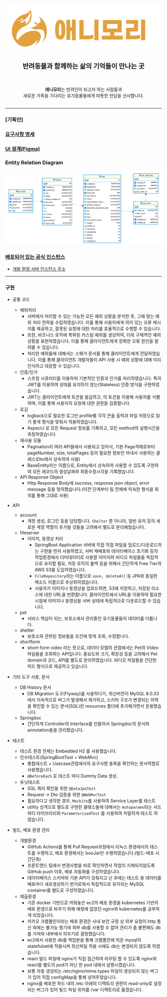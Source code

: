<div align=center>
  <img width="492" alt="스크린샷 2022-09-30 오후 5 31 24" src="animory/docs/Animory_Logo.svg">
  <h2> 반려동물과 함께하는 삶의 기억들이 만나는 곳 </h2>

  <br>
  <br>
  <strong>애니모리</strong>는 반려인이 되고자 하는 사람들과 
  <br>
  새로운 가족을 기다리는 유기동물들에게 따뜻한 만남을 선사합니다.
  <br>
  <br>
</div>

---

### [기획안]

### [요구사항 명세](https://github.com/Step3-kakao-tech-campus/Team16_BE/wiki/%EC%9A%94%EA%B5%AC%EC%82%AC%ED%95%AD-%EB%AA%85%EC%84%B8)

### [UI 설계(Figma)](https://www.figma.com/file/A0w3m1DU5JJm2zzvo9lnGE/16%EC%A1%B0-%EC%83%88%EA%B8%B0%ED%9A%8D?type=design&node-id=1-248&mode=design)

### Entity Relation Diagram
![Entity Relation Diagram](./animory/docs/images/ERD-231110.png)

### [배포되어 있는 공식 인스턴스](https://k4b619f06d4c1a.user-app.krampoline.com/)
- [개발 환경 서버 인스턴스 주소](http://ec2-3-37-14-140.ap-northeast-2.compute.amazonaws.com)


---


### 구현

- 공통 코드
    - 예외처리
        - 서버에서 처리할 수 있는 가능한 모든 예외 상황을 분석한 후, 그에 맞는 예외 처리 전략을 수립하였습니다. 이를 통해 사용자에게 의미 있는 오류 메시지를 제공하고, 잘못된 요청에 대한 처리를 효율적으로 수행할 수 있습니다.
        - 또한, 비즈니스 로직에 특화된 커스텀 예외를 생성하여, 더욱 구체적인 예외 상황을 표현하였습니다. 이를 통해 클라이언트에게 정확한 오류 원인을 알려줄 수 있습니다.
        - 처리한 예외들에 대해서는 스웨거 문서를 통해 클라이언트에게 전달하였습니다. 이를 통해 클라이언트 개발자들이 API 사용 시 예외 상황에 대해 미리 인식하고 대응할 수 있습니다.
    - 인증/인가
        - 스프링 시큐리티를 이용하여 기본적인 인증과 인가를 처리하였습니다. 특히 JWT를 이용하여 상태를 유지하지 않는(Stateless) 인증 방식을 구현하였습니다.
        - JWT는 클라이언트에게 토큰을 발급하고, 이 토큰을 이용해 사용자를 식별하며, 이를 통해 사용자의 요청에 대한 권한을 검증합니다.
    - 로깅
        - logback으로 필요한 로그만 profile별 각각 콘솔 출력과 파일 저장으로 읽기 좋게 형식을 맞춰서 적용하였습니다.
        - AspectJ 로 모든 Request 정보를 기록하고, 모든 method의 실행시간을 측정하였습니다.
    - 재사용 모듈
        - Pagination이 여러 API들에서 사용되고 있어서, 기본 Page객체로부터 pageNumber, size, totalPages 등의 필요한 정보만 꺼내서 사용하는 클래스(Dto에서 상속하여 사용)
        - BaseEntity라는 이름으로, Entity에서 상속하여 사용할 수 있도록 구현하여 모든 레코드의 생성날짜와 최종수정시각을 기록했습니다.
    - API Response Object
        - Http Response Body에 success, response json object, error message 등을 정의했습니다.(이전 단계부터 팀 전체에 익숙한 형식을 회의를 통해 그대로 사용)
- API
    - account
        - 계정 생성, 로그인 등을 담당합니다. `Shelter` 뿐 아니라, 일반 유저 등의 새로운 계정 역할이 추가될 것들을 고려해서 별도로 분리해뒀습니다.
    - fileserver
        - 이미지, 동영상 처리
            - SpringBoot Application 서버에 직접 직접 파일을 업로드/다운로드하는 구현을 먼저 사용하였고, 서버 재배포와 데이터베이스 초기화 등의 작업환경에서 더미데이터로 사용할 이미지와 비디오 파일들을 독립적으로 유지할 필요, 저장 로직의 롤백 등을 위해서 간단하게 Free Tier의 AWS S3를 도입하였습니다.
            - `FileRepository`라는 이름으로 `save, deleteAll` 등 JPA와 동일한 메소드 이름으로 추상화하였습니다.
            - 사용자가 이미지나 동영상을 업로드하면, S3에 저장하고, 저장된 리소스에 대한 URL을 반환합니다. 클라이언트에서 URL을 이용하여 필요한 시점에 이미지나 동영상을 서버 상태에 독립적으로 다운로드할 수 있습니다.
    - pet
        - 서비스 핵심이 되는, 보호소에서 관리중인 유기동물들의 데이터를 다룹니다.
    - shelter
        - 보호소와 관련된 정보들을 조건에 맞게 조회, 수정합니다.
    - shortform
        - short-form video 라는 뜻으로, 데이터 모델의 관점에서는 Pet의 Video파일들을 조회하는 API입니다. 중요도와 크기, 확장성 등을 고려해서 Pet domain과 코드, API를 별도로 분리하였습니다. 비디오 파일들을 간단한 피드 형식으로 제공하고 있습니다.
    
- 기타 도구 사용, 문서
    - DB History 문서
        - DB Migration 도구(Flyway)를 사용하다가, 최신버전이 MySQL 8.0.33 에서 지속적으로 버그가 발생해서 제거하고, 스키마 구조가 변경되는 이력을 확인할 수 있는 문서(SQL)만 resources 폴더에 추가해가면서 운용했습니다.
    - Springdoc
        - 간단하게 Controller의 Interface를 만들어서 Springdoc의 문서화 annotation들을 관리했습니다.

- 테스트
    - 테스트 환경 전체는 Embedded H2 를 사용했습니다.
    - 인수테스트(SpringBootTest + WebMvc)
        - 통합테스트 + Usecase관점에서의 요구사항 충족을 확인하는 문서역할로 사용했습니다.
        - `@BeforeEach` 로 테스트 마다 Dummy Data 생성.
    - 유닛테스트
        - SQL 쿼리 확인을 위한 `@DataJpaTest`
        - Request → Dto 검증을 위한 `@WebMvcTest`
        - 필요하다고 생각한 경우, `Mockito`를 사용하여 Service Layer를 테스트
        - utility 성격으로 별도로 구현한 클래스들에 대해서는 `Autoparams`라는 서드파티 라이브러리와 `ParameterizedTest` 를 사용하여 치밀하게 테스트 하였습니다.

- 빌드, 배포 환경 관리
    - 개발환경
        - GitHub Actions를 통해 Pull Request과정에서 리눅스 환경에서의 테스트를 수행하고, 배포 환경에서는 booJar만 수행하였습니다.(빌드-배포 시간단축)
        - 프론트엔드 팀에서 변경사항을 바로 확인하면서 작업이 지체되지않도록 GitHub push 이후, 배포 자동화를 구성하였습니다.
        - 데이터베이스 스키마와 기본 API가 갖춰지고 난 후에는 테스트 용 데이터를 배포마다 새로생성하기 번거로워서 독립적으로 유지되는 MySQL container를 별도로 구성하였습니다.
    - 제출환경
      - 기존 docker 기반으로 띄워놓은 ec2의 배포 환경을 kubernetes 기반의 배포 환경으로 바꾸기 위해 예정에 없었던 nginx와 kubernetes를 공부하게 되었습니다.
      - 카카오 크램폴린이라는 배포 환경은 사내 보안 규정 상 외부 요청이 http 통신 외에는 불가능 했기에 외부 db를 사용할 수 없어 관리가 좀 불편해도 db를 가져와 내부에서 띄우기로 결정했습니다.
      - ec2에서 사용한 db를 백업본을 통해 크램폴린에 띄운 mysql의 statefulset에 적용시켜 최신파일 적용 시에도 db는 변경되지 않도록 하였습니다.
      - react 빌드 파일에 nginx가 직접 접근하여 라우팅 할 수 있도록 nginx와 react를 별도의 pod가 아닌 한 pod 내에서 실행시켰습니다.
      - 보통 자동 생성되는 /etc/nginx/mime.types 파일이 생성되지 않는 버그가 있어 직접 configMap을 통해 넣어주었습니다.
      - nginx를 배포한 파드 내의 /etc 아래의 디렉토리 권한이 read-only로 설정되는 버그가 있어 빌드 파일 위치를 /var 디렉토리로 옮겼습니다.